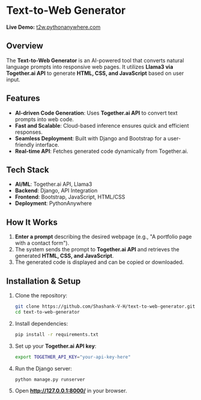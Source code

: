 # Text-to-Web Generator  

**Live Demo:** [t2w.pythonanywhere.com](http://t2w.pythonanywhere.com/)  

## Overview  
The **Text-to-Web Generator** is an AI-powered tool that converts natural language prompts into responsive web pages. It utilizes **Llama3 via Together.ai API** to generate **HTML, CSS, and JavaScript** based on user input.  

## Features  
- **AI-driven Code Generation**: Uses **Together.ai API** to convert text prompts into web code.  
- **Fast and Scalable**: Cloud-based inference ensures quick and efficient responses.  
- **Seamless Deployment**: Built with Django and Bootstrap for a user-friendly interface.  
- **Real-time API**: Fetches generated code dynamically from Together.ai.  

## Tech Stack  
- **AI/ML**: Together.ai API, Llama3  
- **Backend**: Django, API Integration  
- **Frontend**: Bootstrap, JavaScript, HTML/CSS  
- **Deployment**: PythonAnywhere  

## How It Works  
1. **Enter a prompt** describing the desired webpage (e.g., "A portfolio page with a contact form").  
2. The system sends the prompt to **Together.ai API** and retrieves the generated **HTML, CSS, and JavaScript**.  
3. The generated code is displayed and can be copied or downloaded.  

## Installation & Setup  
1. Clone the repository:  
   ```bash
   git clone https://github.com/Shashank-V-H/text-to-web-generator.git
   cd text-to-web-generator
   ```  
2. Install dependencies:  
   ```bash
   pip install -r requirements.txt
   ```  
3. Set up your **Together.ai API key**:  
   ```bash
   export TOGETHER_API_KEY="your-api-key-here"
   ```  
4. Run the Django server:  
   ```bash
   python manage.py runserver
   ```  
5. Open **http://127.0.0.1:8000/** in your browser.  

